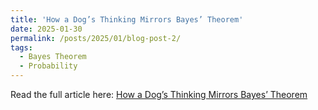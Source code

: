 ```yaml
---
title: 'How a Dog’s Thinking Mirrors Bayes’ Theorem'
date: 2025-01-30
permalink: /posts/2025/01/blog-post-2/
tags:
  - Bayes Theorem
  - Probability 
---
```


Read the full article here: [How a Dog’s Thinking Mirrors Bayes’ Theorem](https://medium.com/@aswinikumarpadhi1995/bayes-theorem-is-something-that-every-individual-follows-whether-knowingly-or-unknowingly-as-it-b9513c82a56c)